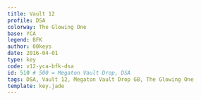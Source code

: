 ```yaml
---
title: Vault 12
profile: DSA
colorway: The Glowing One
base: YCA
legend: BFK
author: 00keys
date: 2016-04-01
type: key
code: v12-yca-bfk-dsa
id: 510 # 500 = Megaton Vault Drop, DSA
tags: DSA, Vault 12, Megaton Vault Drop GB, The Glowing One
template: key.jade
---
```



